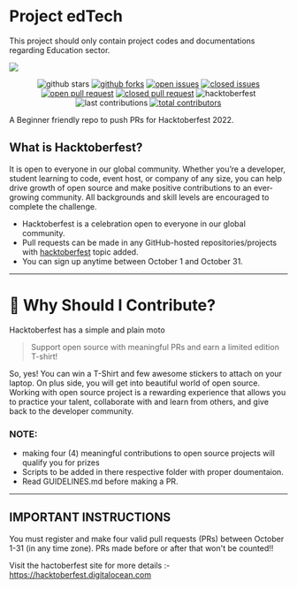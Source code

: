 # Project edTech
This project should only contain project codes and documentations regarding Education sector.

<img align="center" src="https://github.com/OyePradumya/Collection/blob/1366c0bd85b6d2a9f38c19998bfe4ae961581bb1/hacktoberfest-2022.png">

<p align="center">
<img src="https://img.shields.io/github/stars/OyePradumya/ProjectEd?style=for-the-badge" alt="github stars"></a>
<a href="https://github.com/OyePradumya/ProjectEd/network/members"><img src="https://img.shields.io/github/forks/OyePradumya/ProjectEd?style=for-the-badge" alt="github forks"></a>
<a href="https://github.com/OyePradumya/ProjectEd/issues"><img src="https://img.shields.io/github/issues-raw/OyePradumya/ProjectEd?style=for-the-badge" alt="open issues"></a>
<a href="https://github.com/OyePradumya/ProjectEd/issues"><img src="https://img.shields.io/github/issues-closed-raw/OyePradumya/ProjectEd?style=for-the-badge" alt="closed issues"><a/>
<a href="https://github.com/OyePradumya/ProjectEd/pulls"><img src="https://img.shields.io/github/issues-pr-raw/OyePradumya/ProjectEd?style=for-the-badge" alt="open pull request"></a>
<a href="https://github.com/OyePradumya/ProjectEd/pulls"><img src="https://img.shields.io/github/issues-pr-closed-raw/OyePradumya/ProjectEd?style=for-the-badge" alt="closed pull request"></a>

<img src="https://img.shields.io/github/hacktoberfest/2022/OyePradumya/ProjectEd?style=for-the-badge" alt="hacktoberfest">
<img src="https://img.shields.io/github/last-commit/OyePradumya/ProjectEd?style=for-the-badge" alt="last contributions">
<a href="https://api.github.com/repos/OyePradumya/ProjectEd/contributors"><img src="https://img.shields.io/github/contributors/OyePradumya/ProjectEd?style=for-the-badge" alt="total contributors"></a>
</p>

A Beginner friendly repo to push PRs for Hacktoberfest 2022.

## What is Hacktoberfest?

It is open to everyone in our global community. Whether you’re a developer, student learning to code, event host, or company of any size, you can help drive growth of open source and make positive contributions to an ever-growing community. All backgrounds and skill levels are encouraged to complete the challenge.

- Hacktoberfest is a celebration open to everyone in our global community.
- Pull requests can be made in any GitHub-hosted repositories/projects with [hacktoberfest](https://github.com/search?q=hacktoberfest) topic added.
- You can sign up anytime between October 1 and October 31.
***
# 👕 Why Should I Contribute?
Hacktoberfest has a simple and plain moto
> Support open source with meaningful PRs and earn a limited edition T-shirt!

So, yes! You can win a T-Shirt and few awesome stickers to attach on your laptop. On plus side, you will get into beautiful world of open source.<br>
Working with open source project is a rewarding experience that allows you to practice your talent, collaborate with and learn from others, and give back to the developer community. 
### NOTE:
* making four (4) meaningful contributions to open source projects will qualify you for prizes
* Scripts to be added in there respective folder with proper doumentaion.
* Read GUIDELINES.md before making a PR.

***

## IMPORTANT INSTRUCTIONS
You must register and make four valid pull requests (PRs) between October 1-31 (in any time zone). PRs made before or after that won't be counted!!

Visit the hactoberfest site for more details :- https://hacktoberfest.digitalocean.com


